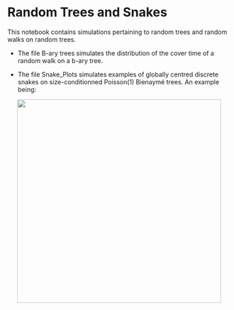 # Random Trees and Snakes

This notebook contains simulations pertaining to random trees and random walks on random trees. 

- The file B-ary trees simulates the distribution of the cover time of a random walk on a b-ary tree. 

- The file Snake_Plots simulates examples of globally centred discrete snakes on size-conditionned Poisson(1) Bienaymé trees. An example being:
<p align="center">
  <img width="460" height="460" src="https://github.com/rivkamitchell/Random-Trees-and-Snakes/assets/40970336/786368ac-2618-463e-91e2-596f25bf3bcd">
</p>



